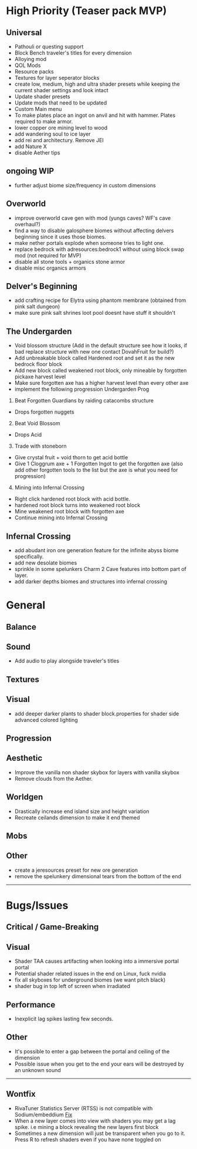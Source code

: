 # High Priority (Teaser pack MVP)

## Universal
+ Pathouli or questing support
+ Block Bench traveler's titles for every dimension
+ Alloying mod
+ QOL Mods
+ Resource packs
+ Textures for layer seperator blocks
+ create low, medium, high and ultra shader presets while keeping the current shader settings and look intact
+ Update shader presets
+ Update mods that need to be updated
+ Custom Main menu
+ To make plates place an ingot on anvil and hit with hammer. Plates required to make armor.
+ lower copper ore mining level to wood
+ add wandering soul to ice layer
+ add rei and architectury. Remove JEI
+ add Nature X
+ disable Aether tips

## ongoing WIP
+ further adjust biome size/frequency in custom dimensions

## Overworld
+ improve overworld cave gen with mod (yungs caves? WF's cave overhaul?)
+ find a way to disable galosphere biomes without affecting delvers beginning since it uses those biomes.
+ make nether portals explode when someone tries to light one.
+ replace bedrock with adresources:bedrock1 without using block swap mod (not required for MVP)
+ disable all stone tools + organics stone armor
+ disable misc organics armors

## Delver's Beginning
+ add crafting recipe for Elytra using phantom membrane (obtained from pink salt dungeon)
+ make sure pink salt shrines loot pool doesnt have stuff it shouldn't

## The Undergarden
+ Void blossom structure (Add in the default structure see how it looks, if bad replace structure with new one contact DovahFruit for build?)
+ Add unbreakable block called Hardened root and set it as the new bedrock floor block
+ Add new block called weakened root block, only mineable by forgotten pickaxe harvest level
+ Make sure forgotten axe has a higher harvest level than every other axe
+ implement the following progression
Undergarden Prog

1. Beat Forgotten Guardians by raiding catacombs structure
- Drops forgotten nuggets

2. Beat Void Blossom
- Drops Acid

3. Trade with stoneborn
- Give crystal fruit + void thorn to get acid bottle
- Give 1 Cloggrum axe + 1 Forgotten Ingot to get the forgotten axe (also add other forgotten tools to the list but the axe is what you need for progression)

4. Mining into Infernal Crossing 
 - Right click hardened root block with acid bottle. 
 - hardened root block turns into weakened root block
- Mine weakened root block with forgotten axe
- Continue mining into Infernal Crossing

## Infernal Crossing
+ add abudant iron ore generation feature for the infinite abyss biome specifically.
+ add new desolate biomes
+ sprinkle in some spelunkers Charm 2 Cave features into bottom part of layer.
+ add darker depths biomes and structures into infernal crossing

# General

## Balance

## Sound
- Add audio to play alongside traveler's titles

## Textures

## Visual
- add deeper darker plants to shader block.properties for shader side advanced colored lighting

## Progression

## Aesthetic
- Improve the vanilla non shader skybox for layers with vanilla skybox
- Remove clouds from the Aether.

## Worldgen
- Drastically increase end island size and height variation
- Recreate ceilands dimension to make it end themed

## Mobs

## Other
- create a jeresources preset for new ore generation
- remove the spelunkery dimensional tears from the bottom of the end

-----
# Bugs/Issues

## Critical / Game-Breaking

## Visual
- Shader TAA causes artifacting when looking into a immersive portal portal  
- Potential shader related issues in the end on Linux, fuck nvidia
- fix all skyboxes for underground biomes (we want pitch black)
- shader bug in top left of screen when irradiated

## Performance
- Inexplicit lag spikes lasting few seconds.

## Other
- It's possible to enter a gap between the portal and ceiling of the dimension
- Possible issue when you get to the end your ears will be destroyed by an unknown sound

-----
## Wontfix
- RivaTuner Statistics Server (RTSS) is not compatible with Sodium/embeddium [Fix](https://github.com/CaffeineMC/sodium-fabric/wiki/Known-Issues#rtss-incompatible)  
- When a new layer comes into view with shaders you may get a lag spike. i.e mining a block revealing the new layers first block
- Sometimes a new dimension will just be transparent when you go to it. Press R to refresh shaders even if you have none toggled on
